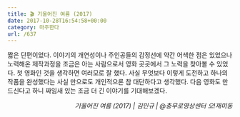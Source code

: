 ```yaml
---
title: 🎬 기울어진 여름 (2017)
date: 2017-10-28T16:54:58+00:00
category: 마주한다
url: /637
---
```


짧은 단편이었다. 이야기의 개연성이나 주인공들의 감정선에 약간 어색한 점은 있었으나 노력해온 제작과정을 조금은 아는 사람으로서 영화 곳곳에서 그 노력을 찾아볼 수 있었다. 첫 영화인 것을 생각하면 여러모로 잘 했다. 사실 무엇보다 이렇게 도전하고 하나의 작품을 완성했다는 사실 만으로도 개인적으론 참 대단하다고 생각했다. 다음 영화도 만드신다고 하니 짜임새 있는 조금 더 긴 이야기를 기대해보겠다.

<p style="text-align:right">
  <em>기울어진 여름 (2017) | 김민규</em><em>&nbsp;| @충무로영상센터 오!재미동</em>
</p>